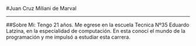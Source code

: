 #Juan Cruz Miliani de Marval
___

##Sobre Mi:
Tengo 21 años. Me egrese en la escuela Tecnica Nº35 Eduardo Latzina, en la especialidad de computación. En esta conocí el mundo de la programación y me impulsó a estudiar esta carrera.

